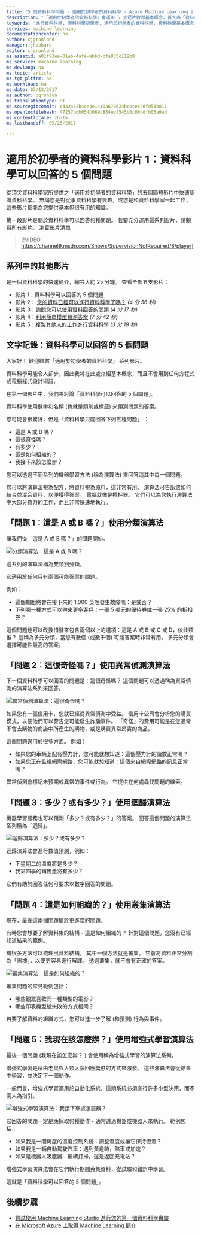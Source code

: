 ```yaml
---
title: "5 個資料科學問題 - 適用於初學者的資料科學 - Azure Machine Learning | Microsoft Docs"
description: "「適用於初學者的資料科學」會運用 5 支短片教導基本概念，首先為「資料科學可以回答的 5 個問題」。 來自 Azure Machine Learning。"
keywords: "進行資料科學, 資料科學初學者, 適用於初學者的資料科學, 資料科學基本概念, 資料科學問題, 資料科學影片, 資料科學簡介"
services: machine-learning
documentationcenter: na
author: cjgronlund
manager: jhubbard
editor: cjgronlund
ms.assetid: a01f93ee-01eb-4afe-abbd-cfa035c119b0
ms.service: machine-learning
ms.devlang: na
ms.topic: article
ms.tgt_pltfrm: na
ms.workload: na
ms.date: 07/13/2017
ms.author: cgronlun
ms.translationtype: HT
ms.sourcegitcommit: c3a2462b4ce4e1410a670624bcbcec26fd51b811
ms.openlocfilehash: 47257bdb054b069c864ebf545b0c00bdfb05a9ad
ms.contentlocale: zh-tw
ms.lasthandoff: 09/25/2017

---
```

# <a name="data-science-for-beginners-video-1-the-5-questions-data-science-answers"></a>適用於初學者的資料科學影片 1：資料科學可以回答的 5 個問題
從頂尖資料科學家所提供之「適用於初學者的資料科學」的五個簡短影片中快速認識資料科學。 無論您是對從事資料科學有興趣，或您是和資料科學家一起工作，這些影片都能為您提供基本但很有用的知識。

第一段影片是關於資料科學可以回答何種問題。 若要充分運用這系列影片，請觀賞所有影片。 [瀏覽影片清單](#other-videos-in-this-series)
<br>

> [!VIDEO https://channel9.msdn.com/Shows/SupervisionNotRequired/8/player]
>
>

## <a name="other-videos-in-this-series"></a>系列中的其他影片
 是一個資料科學的快速簡介，總共大約 25 分鐘。 查看全部五支影片：

* 影片 1：資料科學可以回答的 5 個問題
* 影片 2： [您的資料已經可以進行資料科學了嗎？](data-science-for-beginners-is-your-data-ready-for-data-science.md) *(4 分 56 秒)*
* 影片 3：[詢問您可以使用資料回答的問題](data-science-for-beginners-ask-a-question-you-can-answer-with-data.md) *(4 分 17 秒)*
* 影片 4：[利用簡單模型預測答案](data-science-for-beginners-predict-an-answer-with-a-simple-model.md) *(7 分 42 秒)*
* 影片 5：[複製其他人的工作進行資料科學](data-science-for-beginners-copy-other-peoples-work-to-do-data-science.md) *(3 分 18 秒)*

## <a name="transcript-the-5-questions-data-science-answers"></a>文字記錄：資料科學可以回答的 5 個問題
大家好！ 歡迎觀賞「適用於初學者的資料科學」 系列影片。

資料科學可能令人卻步，因此我將在此處介紹基本概念，而且不會用到任何方程式或電腦程式設計術語。

在第一個影片中，我們將討論「資料科學可以回答的 5 個問題」。

資料科學使用數字和名稱 (也就是類別或標籤) 來預測問題的答案。

您可能會很驚訝，但是「資料科學只能回答下列五種問題」 ：

* 這是 A 或 B 嗎？
* 這很奇怪嗎？
* 有多少？
* 這是如何組織的？
* 我接下來該怎麼辦？

您可以透過不同系列的機器學習方法 (稱為演算法) 來回答這其中每一個問題。

您可以將演算法視為配方，將資料視為原料，這非常有用。 演算法可告訴您如何結合並混合資料，以便獲得答案。 電腦就像是攪拌器。 它們可以為您執行演算法中大部分費力的工作，而且非常快速地執行。

## <a name="question-1-is-this-a-or-b-uses-classification-algorithms"></a>「問題 1︰這是 A 或 B 嗎？」使用分類演算法
讓我們從「這是 A 或 B 嗎？」的問題開始。

![分類演算法：這是 A 或 B 嗎？](./media/data-science-for-beginners-the-5-questions-data-science-answers/classification-algorithms.png)

這系列的演算法稱為雙類別分類。

它適用於任何只有兩個可能答案的問題。

例如：

* 這個輪胎將會在接下來的 1,000 英哩發生故障嗎：是或否？
* 下列哪一種方式可以帶來更多客戶：一張 5 美元的優待券或一張 25% 的折扣券？

這個問題也可以改換措辭來包含兩個以上的選項︰這是 A 或 B 或 C 或 D，依此類推？  這稱為多元分類，當您有數個 (或數千個) 可能答案時非常有用。 多元分類會選擇可能性最高的答案。

## <a name="question-2-is-this-weird-uses-anomaly-detection-algorithms"></a>「問題 2︰這很奇怪嗎？」使用異常偵測演算法
下一個資料科學可以回答的問題是：這很奇怪嗎？ 這個問題可以透過稱為異常偵測的演算法系列來回答。

![異常偵測演算法：這很奇怪嗎？](./media/data-science-for-beginners-the-5-questions-data-science-answers/anomaly-detection-algorithms.png)

如果您有一張信用卡，您就已經從異常偵測中受益。 信用卡公司會分析您的購買模式，以便他們可以警告您可能發生詐騙事件。 「奇怪」的費用可能是在您通常不會去購物的商店中所產生的購物，或是購買異常昂貴的商品。

這個問題適用於很多方面。 例如：

* 如果您的車輛上配有壓力計，您可能就想知道：這個壓力計的讀數正常嗎？
* 如果您正在監視網際網路，您可能就想知道：這個來自網際網路的訊息正常嗎？

異常偵測會標記未預期或異常的事件或行為。 它提供在何處尋找問題的線索。

## <a name="question-3-how-much-or-how-many-uses-regression-algorithms"></a>「問題 3︰多少？或有多少？」使用迴歸演算法
機器學習服務也可以預測「多少？或有多少？」的答案。 回答這個問題的演算法系列稱為「迴歸」。

![迴歸演算法：多少？或有多少？](./media/data-science-for-beginners-the-5-questions-data-science-answers/regression-algorithms.png)

迴歸演算法會進行數值預測，例如：

* 下星期二的溫度將是多少？  
* 我第四季的銷售量將有多少？

它們有助於回答任何可要求以數字回答的問題。

## <a name="question-4-how-is-this-organized-uses-clustering-algorithms"></a>「問題 4︰這是如何組織的？」使用叢集演算法
現在，最後這兩個問題屬於更進階的問題。

有時您會想要了解資料集的結構 - 這是如何組織的？ 針對這個問題，您沒有已經知道結果的範例。

有很多方法可以梳理出資料結構。 其中一個方法就是叢集。 它會將資料正常分割為「團塊」，以便更容易進行解譯。 透過叢集，就不會有正確的答案。

![叢集演算法︰這是如何組織的？](./media/data-science-for-beginners-the-5-questions-data-science-answers/clustering-algorithms.png)

叢集問題的常見範例包括：

* 哪些觀眾喜歡同一種類型的電影？
* 哪些印表機型號失敗的方式相同？

若要了解資料的組織方式，您可以進一步了解 (和預測) 行為與事件。  

## <a name="question-5-what-should-i-do-now-uses-reinforcement-learning-algorithms"></a>「問題 5︰我現在該怎麼辦？」使用增強式學習演算法
最後一個問題 (我現在該怎麼辦？ ) 會使用稱為增強式學習的演算法系列。

增強式學習是藉由老鼠與人類大腦回應獎懲的方式來激發。 這些演算法會從結果中學習，並決定下一個動作。

一般而言，增強式學習適用於自動化系統，這類系統必須進行許多小型決策，而不需人為指引。

![增強式學習演算法︰我接下來該怎麼辦？](./media/data-science-for-beginners-the-5-questions-data-science-answers/reinforcement-learning-algorithms.png)

它回答的問題一定是應採取何種動作 - 通常透過機器或機器人來執行。 範例包括：

* 如果我是一間房屋的溫度控制系統︰調整溫度或讓它保持恆溫？  
* 如果我是一輛自動駕駛汽車：遇到黃燈時，煞車或加速？  
* 如果是機器人吸塵器︰繼續打掃，還是返回充電站？

增強式學習演算法會在它們執行期間蒐集資料，從試驗和錯誤中學習。

這就是「資料科學可以回答的 5 個問題」。

## <a name="next-steps"></a>後續步驟
* [嘗試使用 Machine Learning Studio 進行您的第一個資料科學實驗](create-experiment.md)
* [在 Microsoft Azure 上取得 Machine Learning 簡介](what-is-machine-learning.md)

